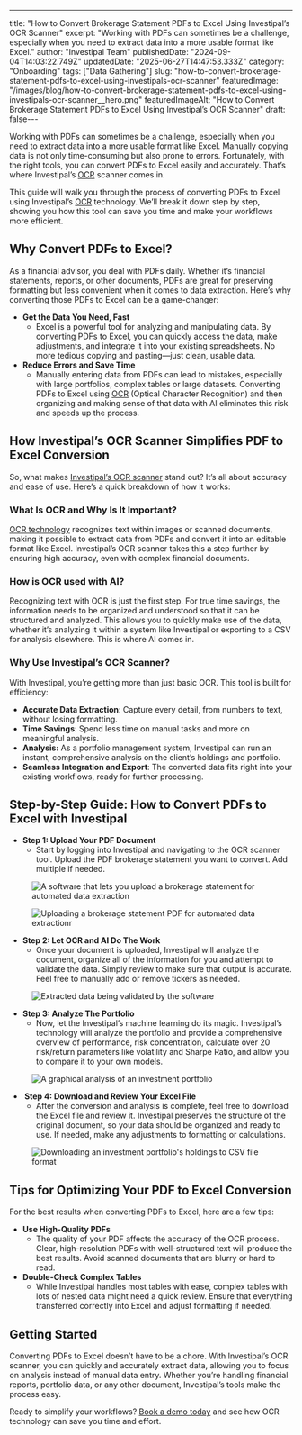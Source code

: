---
title: "How to Convert Brokerage Statement PDFs to Excel Using Investipal’s OCR Scanner"
excerpt: "Working with PDFs can sometimes be a challenge, especially when you need to extract data into a more usable format like Excel."
author: "Investipal Team"
publishedDate: "2024-09-04T14:03:22.749Z"
updatedDate: "2025-06-27T14:47:53.333Z"
category: "Onboarding"
tags: ["Data Gathering"]
slug: "how-to-convert-brokerage-statement-pdfs-to-excel-using-investipals-ocr-scanner"
featuredImage: "/images/blog/how-to-convert-brokerage-statement-pdfs-to-excel-using-investipals-ocr-scanner__hero.png"
featuredImageAlt: "How to Convert Brokerage Statement PDFs to Excel Using Investipal’s OCR Scanner"
draft: false---
<p id="">Working with PDFs can sometimes be a challenge, especially when you need to extract data into a more usable format like Excel. Manually copying data is not only time-consuming but also prone to errors. Fortunately, with the right tools, you can convert PDFs to Excel easily and accurately. That’s where Investipal’s <a href="/features/automated-statement-scanner">OCR</a> scanner comes in.</p><p id="">This guide will walk you through the process of converting PDFs to Excel using Investipal’s <a href="/features/automated-statement-scanner">OCR</a> technology. We’ll break it down step by step, showing you how this tool can save you time and make your workflows more efficient.</p><h2 id="">Why Convert PDFs to Excel?</h2><p id="">As a financial advisor, you deal with PDFs daily. Whether it’s financial statements, reports, or other documents, PDFs are great for preserving formatting but less convenient when it comes to data extraction. Here’s why converting those PDFs to Excel can be a game-changer:</p><ul id=""><li id=""><strong id="">Get the Data You Need, Fast</strong><ul id=""><li id="">Excel is a powerful tool for analyzing and manipulating data. By converting PDFs to Excel, you can quickly access the data, make adjustments, and integrate it into your existing spreadsheets. No more tedious copying and pasting—just clean, usable data.</li></ul></li><li id=""><strong id="">Reduce Errors and Save Time</strong><ul id=""><li id="">Manually entering data from PDFs can lead to mistakes, especially with large portfolios, complex tables or large datasets. Converting PDFs to Excel using <a href="/features/automated-statement-scanner">OCR</a> (Optical Character Recognition) and then organizing and making sense of that data with AI eliminates this risk and speeds up the process.</li></ul></li></ul><h2 id="">How Investipal’s OCR Scanner Simplifies PDF to Excel Conversion</h2><p id="">So, what makes <a href="/blog/how-to-leverage-ocr-technology-for-faster-client-account-statement-analysis" id="">Investipal’s OCR scanner</a> stand out? It’s all about accuracy and ease of use. Here’s a quick breakdown of how it works:</p><h3 id="">What Is OCR and Why Is It Important?</h3><p id=""><a rel="noopener noreferrer" target="_blank" href="https://www.forbes.com/sites/technology/article/what-is-ocr-technology/" id="">OCR technology</a> recognizes text within images or scanned documents, making it possible to extract data from PDFs and convert it into an editable format like Excel. Investipal’s OCR scanner takes this a step further by ensuring high accuracy, even with complex financial documents.</p><h3 id="">How is OCR used with AI?</h3><p id="">Recognizing text with OCR is just the first step. For true time savings, the information needs to be organized and understood so that it can be structured and analyzed. This allows you to quickly make use of the data, whether it’s analyzing it within a system like Investipal or exporting to a CSV for analysis elsewhere. This is where AI&nbsp;comes in. </p><h3 id="">Why Use Investipal’s OCR Scanner?</h3><p id="">With Investipal, you’re getting more than just basic OCR. This tool is built for efficiency:</p><ul id=""><li id=""><strong id="">Accurate Data Extraction</strong>: Capture every detail, from numbers to text, without losing formatting.</li><li id=""><strong id="">Time Savings</strong>: Spend less time on manual tasks and more on meaningful analysis.</li><li id=""><strong id="">Analysis:</strong> As a portfolio management system, Investipal can run an instant, comprehensive analysis on the client’s holdings and portfolio.</li><li id=""><strong id="">Seamless Integration and Export</strong>: The converted data fits right into your existing workflows, ready for further processing.</li></ul><h2 id="">Step-by-Step Guide: How to Convert PDFs to Excel with Investipal</h2><ul id=""><li id="">‍<strong id="">Step 1: Upload Your PDF Document</strong>‍<ul id=""><li id="">Start by logging into Investipal and navigating to the OCR scanner tool. Upload the PDF brokerage statement you want to convert. Add multiple if needed.</li></ul></li></ul><figure id="" class="w-richtext-figure-type-image w-richtext-align-fullwidth" data-rt-type="image" data-rt-align="fullwidth"><div id=""><img src="/images/blog/how-to-convert-brokerage-statement-pdfs-__66d868aa9b340eb855a92469_66d8671c4ca00e02f4e5d09b_.png" loading="lazy" alt="A software that lets you upload a brokerage statement for automated data extraction" width="auto" height="auto" id=""></div></figure><figure id="" class="w-richtext-figure-type-image w-richtext-align-fullwidth" style="max-width:3000px" data-rt-type="image" data-rt-align="fullwidth" data-rt-max-width="3000px"><div id=""><img src="/images/blog/how-to-convert-brokerage-statement-pdfs-__66d868aa9b340eb855a92476_66d866e39bc89c2d3feca1bf_.png" loading="lazy" alt="Uploading a brokerage statement PDF for automated data extractionr" width="auto" height="auto" id=""></div></figure><ul id=""><li id="">‍<strong id="">Step 2: Let OCR and AI Do The Work</strong>‍<ul id=""><li id="">Once your document is uploaded, Investipal will analyze the document, organize all of the information for you and attempt to validate the data. Simply review to make sure that output is accurate. Feel free to manually add or remove tickers as needed.</li></ul></li></ul><figure id="" class="w-richtext-figure-type-image w-richtext-align-fullwidth" style="max-width:3000px" data-rt-type="image" data-rt-align="fullwidth" data-rt-max-width="3000px"><div id=""><img src="/images/blog/how-to-convert-brokerage-statement-pdfs-__66d868aa9b340eb855a92463_66d86705c6de831dc9759fe7_.png" loading="lazy" alt="Extracted data being validated by the software" width="auto" height="auto" id=""></div></figure><ul id=""><li id="">‍<strong id="">Step 3: Analyze The Portfolio</strong>‍<ul id=""><li id="">Now, let the Investipal’s machine learning do its magic. Investipal’s technology will analyze the portfolio and provide a comprehensive overview of performance, risk concentration, calculate over 20 risk/return parameters like volatility and Sharpe Ratio, and allow you to compare it to your own models.</li></ul></li></ul><figure id="" class="w-richtext-figure-type-image w-richtext-align-fullwidth" style="max-width:3000px" data-rt-type="image" data-rt-align="fullwidth" data-rt-max-width="3000px"><div id=""><img src="/images/blog/how-to-convert-brokerage-statement-pdfs-__66d868aa9b340eb855a92466_66d8672911cc5bf2b438ec73_.png" loading="lazy" alt="A graphical analysis of an investment portfolio" width="auto" height="auto" id=""></div></figure><ul start="" id=""><li id="">‍<strong id=""> Step 4: Download and Review Your Excel File</strong>‍<ul id=""><li id="">After the conversion and analysis is complete, feel free to download the Excel file and review it. Investipal preserves the structure of the original document, so your data should be organized and ready to use. If needed, make any adjustments to formatting or calculations.</li></ul></li></ul><figure id="" class="w-richtext-figure-type-image w-richtext-align-fullwidth" style="max-width:3000px" data-rt-type="image" data-rt-align="fullwidth" data-rt-max-width="3000px"><div id=""><img src="/images/blog/how-to-convert-brokerage-statement-pdfs-__66d868aa9b340eb855a92473_66d866d75dd7dff0bd9ed3eb_.png" loading="lazy" alt="Downloading an investment portfolio's holdings to CSV file format" width="auto" height="auto" id=""></div></figure><h2 id="">Tips for Optimizing Your PDF to Excel Conversion</h2><p id="">For the best results when converting PDFs to Excel, here are a few tips:</p><ul id=""><li id=""><strong id="">Use High-Quality PDFs</strong><ul id=""><li id="">The quality of your PDF affects the accuracy of the OCR process. Clear, high-resolution PDFs with well-structured text will produce the best results. Avoid scanned documents that are blurry or hard to read.</li></ul></li><li id=""><strong id="">Double-Check Complex Tables</strong><ul id=""><li id="">While Investipal handles most tables with ease, complex tables with lots of nested data might need a quick review. Ensure that everything transferred correctly into Excel and adjust formatting if needed.</li></ul></li></ul><h2 id="">Getting Started</h2><p id="">Converting PDFs to Excel doesn’t have to be a chore. With Investipal’s OCR scanner, you can quickly and accurately extract data, allowing you to focus on analysis instead of manual data entry. Whether you’re handling financial reports, portfolio data, or any other document, Investipal’s tools make the process easy.</p><p id="">Ready to simplify your workflows? <a href="/book-a-demo" id="">Book a demo today</a> and see how OCR technology can save you time and effort.</p>